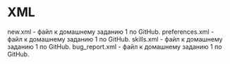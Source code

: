 # XML

new.xml - файл к домашнему заданию 1 по GitHub.
preferences.xml - файл к домашнему заданию 1 по GitHub.
skills.xml - файл к домашнему заданию 1 по GitHub.
bug_report.xml - файл к домашнему заданию 1 по GitHub.
